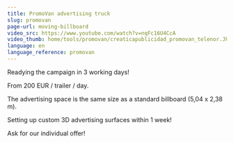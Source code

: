 ```yaml
---
title: PromoVan advertising truck
slug: promovan
page-url: moving-billboard
video_src: https://www.youtube.com/watch?v=nqFc16U4CcA
video_thumb: home/tools/promovan/creaticapublicidad_promovan_telenor.JPG
language: en
language_reference: promovan
---
```


Readying the campaign in 3 working days!

From 200 EUR / trailer / day.

The advertising space is the same size as a standard billboard (5,04 x 2,38 m).

Setting up custom 3D advertising surfaces within 1 week!

Ask for our individual offer!
